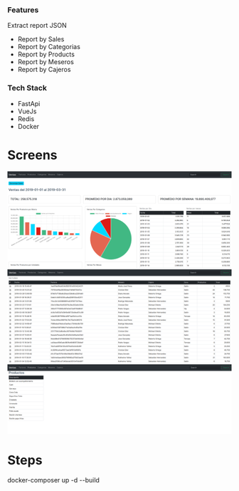 ### Features
Extract report JSON
- Report by Sales
- Report by Categorias
- Report by Products
- Report by Meseros
- Report by Cajeros

### Tech Stack
- FastApi
- VueJs
- Redis
- Docker

# Screens
![](https://raw.githubusercontent.com/jorke11/ventas-toteat/master/front/public/home_toteat.png)
![](https://raw.githubusercontent.com/jorke11/ventas-toteat/master/front/public/sales.png)
![](https://github.com/jorke11/ventas-toteat/blob/master/front/public/products.png?raw=true)

# Steps
docker-composer up -d --build
